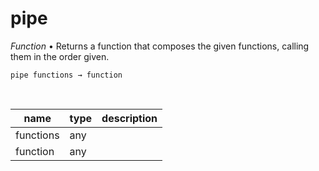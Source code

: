 # pipe

_Function_ &bull; Returns a function that composes the given functions, calling them in the order given.

<pre><code>pipe functions &rarr; function</code></pre>
<br>

| name | type | description |
|------|------|-------------|
|functions|any||
|function|any||



